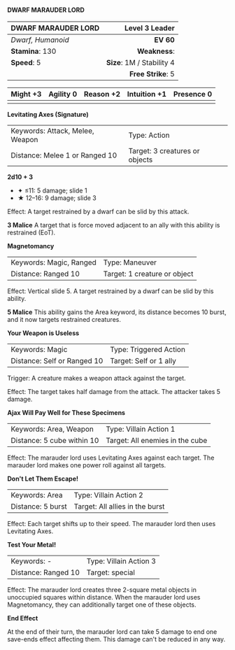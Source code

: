 #### DWARF MARAUDER LORD

| DWARF MARAUDER LORD |         **Level 3 Leader** |
| :------------------ | -------------------------: |
| *Dwarf, Humanoid*   |                  **EV 60** |
| **Stamina**: 130    |              **Weakness**: |
| **Speed**: 5        | **Size**: 1M / Stability 4 |
|                     |         **Free Strike**: 5 |

| **Might** +3 | **Agility** 0 | **Reason** +2 | **Intuition** +1 | **Presence** 0 |
| ------------ | ------------- | ------------- | ---------------- | -------------- |
|              |               |               |                  |                |

**Levitating Axes (Signature)**

|                                 |                                |
| :------------------------------ | :----------------------------- |
| Keywords: Attack, Melee, Weapon | Type: Action                   |
| Distance: Melee 1 or Ranged 10  | Target: 3 creatures or objects |

**2d10 + 3**

- ✦ ≤11: 5 damage; slide 1
- ★ 12–16: 9 damage; slide 3

Effect: A target restrained by a dwarf can be slid by this attack.

**3 Malice**
A target that is force moved adjacent to an ally with this ability is restrained (EoT).

**Magnetomancy**

|                         |                              |
| :---------------------- | :--------------------------- |
| Keywords: Magic, Ranged | Type: Maneuver               |
| Distance: Ranged 10     | Target: 1 creature or object |

Effect: Vertical slide 5. A target restrained by a dwarf can be slid by this ability.

**5 Malice**
This ability gains the Area keyword, its distance becomes 10 burst, and it now targets restrained creatures.

**Your Weapon is Useless**

|                             |                        |
| :-------------------------- | :--------------------- |
| Keywords: Magic             | Type: Triggered Action |
| Distance: Self or Ranged 10 | Target: Self or 1 ally |

Trigger: A creature makes a weapon attack against the target.

Effect: The target takes half damage from the attack. The attacker takes 5 damage.

**Ajax Will Pay Well for These Specimens**

|                            |                                 |
| :------------------------- | :------------------------------ |
| Keywords: Area, Weapon     | Type: Villain Action 1          |
| Distance: 5 cube within 10 | Target: All enemies in the cube |

Effect: The marauder lord uses Levitating Axes against each target. The marauder lord makes one power roll against all targets.

**Don't Let Them Escape!**

|                   |                                 |
| :---------------- | :------------------------------ |
| Keywords: Area    | Type: Villain Action 2          |
| Distance: 5 burst | Target: All allies in the burst |

Effect: Each target shifts up to their speed. The marauder lord then uses Levitating Axes.

**Test Your Metal!**

|                     |                        |
| :------------------ | :--------------------- |
| Keywords: -         | Type: Villain Action 3 |
| Distance: Ranged 10 | Target: special        |

Effect: The marauder lord creates three 2-square metal objects in unoccupied squares within distance. When the marauder lord uses Magnetomancy, they can additionally target one of these objects.

**End Effect**

At the end of their turn, the marauder lord can take 5 damage to end one save-ends effect affecting them. This damage can't be reduced in any way.
